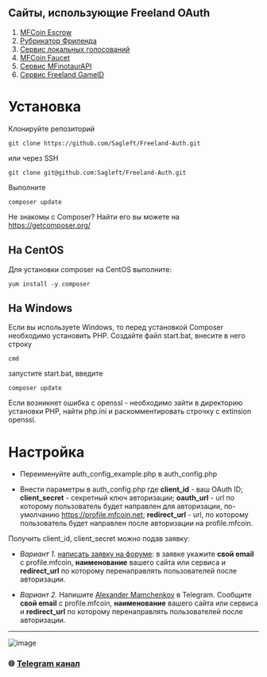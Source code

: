 ## Сайты, использующие Freeland OAuth

 1. [MFCoin Escrow](https://bazar.mfcoin.net)
 2. [Рубрикатор Фриленда](https://pages.freeland.land)
 3. [Сервис локальных голосований](https://vote.mfcoin.su/)
 4. [MFCoin Faucet](https://faucet.mfcoin.su/)
 5. [Сервис MFinotaurAPI](https://mfinotaur.mfcoin.su)
 6. [Сервис Freeland GameID](https://freeland-game.ru/)

# Установка

Клонируйте репозиторий
```
git clone https://github.com/Sagleft/Freeland-Auth.git
```
или через SSH
```
git clone git@github.com:Sagleft/Freeland-Auth.git
```
Выполните
```
composer update
```
Не знакомы с Composer? Найти его вы можете на https://getcomposer.org/
## На CentOS
Для установки composer на CentOS выполните:
```
yum install -y composer
```
## На Windows
Если вы используете Windows, то перед установкой Composer необходимо установить PHP.
Создайте файл start.bat, внесите в него строку
```
cmd
```
запустите start.bat, введите
```
composer update
```
Если возникнет ошибка с openssl - необходимо зайти в директорию установки PHP, найти php.ini и раскомментировать строчку с extinsion openssl.
# Настройка
* Переименуйте auth_config_example.php в auth_config.php

* Внести параметры в auth_config.php
где **client_id** - ваш OAuth ID;
**client_secret** - секретный ключ авторизации;
**oauth_url** - url по которому пользователь будет направлен для авторизации, по-умолчанию https://profile.mfcoin.net;
**redirect_url** - url, по которому пользователь будет направлен после авторизации на profile.mfcoin.

Получить client_id, client_secret можно подав заявку:

* *Вариант 1.*
[написать заявку на форуме](https://forum.mfcoin.net/topic/278): в заявке укажите **свой email** с profile.mfcoin, **наименование** вашего сайта или сервиса и **redirect_url** по которому перенаправлять пользователей после авторизации.

* *Вариант 2.*
Напишите [Alexander Mamchenkov](https://tele.click/alex_mamchenkov) в Telegram. Сообщите **свой email** с profile.mfcoin, **наименование** вашего сайта или сервиса и **redirect_url** по которому перенаправлять пользователей после авторизации.

---

![image](https://github.com/Sagleft/Sagleft/raw/master/image.png)

### :globe_with_meridians: [Telegram канал](https://t.me/+VIvd8j6xvm9iMzhi)
